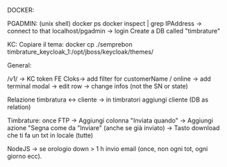 DOCKER: 

PGADMIN: 
    (unix shell)
    docker ps
    docker inspect <hash> | grep IPAddress -> connect to that
    localhost/pgadmin -> login
    Create a DB called "timbrature"

KC: 
    Copiare il tema: 
    docker cp ./semprebon timbrature_keycloak_1:/opt/jboss/keycloak/themes/ 


General: 

/v1/ -> KC token
FE Cloks-> add filter for customerName / online
        -> add terminal modal
        -> edit row -> change infos (not the SN or state)

Relazione timbratura <-> cliente -> in timbratori aggiungi cliente (DB as relation)

Timbrature: once FTP 
    -> Aggiungi colonna "Inviata quando"
    -> Aggiungi azione "Segna come da "Inviare" (anche se già inviato)
    -> Tasto download che ti fa un txt in locale (tutte)

NodeJS -> se orologio down > 1 h invio email (once, non ogni tot, ogni giorno ecc).

